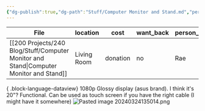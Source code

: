 ```yaml
---
{"dg-publish":true,"dg-path":"Stuff/Computer Monitor and Stand.md","permalink":"/stuff/computer-monitor-and-stand/"}
---
```



| File                                                                                      | location    | cost     | want_back | person_taking |
| ----------------------------------------------------------------------------------------- | ----------- | -------- | --------- | ------------- |
| [[200 Projects/240 Blog/Stuff/Computer Monitor and Stand\|Computer Monitor and Stand]] | Living Room | donation | no        | Rae           |

{ .block-language-dataview}
1080p Glossy display (asus brand). I think it's 20"?
Functional. Can be used as touch screen if you have the right cable (I might have it somewhere)
![Pasted image 20240324135014.png](/img/user/Attachments/Pasted%20image%2020240324135014.png)